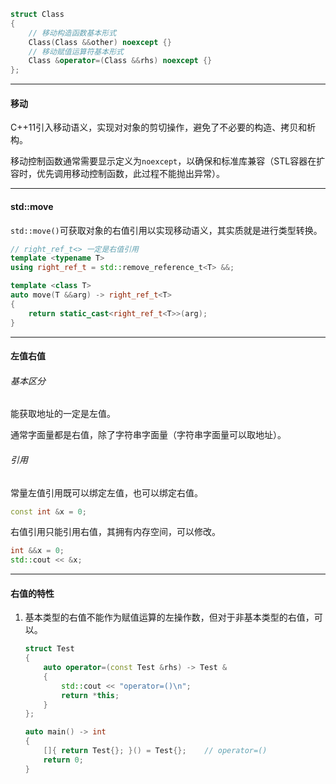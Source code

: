 ```cpp
struct Class
{
    // 移动构造函数基本形式
    Class(Class &&other) noexcept {}
    // 移动赋值运算符基本形式
    Class &operator=(Class &&rhs) noexcept {}
};
```

---

#### 移动

C++11引入移动语义，实现对对象的剪切操作，避免了不必要的构造、拷贝和析构。

移动控制函数通常需要显示定义为`noexcept`，以确保和标准库兼容（STL容器在扩容时，优先调用移动控制函数，此过程不能抛出异常）。

---

#### std::move

`std::move()`可获取对象的右值引用以实现移动语义，其实质就是进行类型转换。

```cpp
// right_ref_t<> 一定是右值引用
template <typename T>
using right_ref_t = std::remove_reference_t<T> &&;

template <class T>
auto move(T &&arg) -> right_ref_t<T>
{
    return static_cast<right_ref_t<T>>(arg);
}
```

---

#### 左值右值

###### 基本区分

能获取地址的一定是左值。

通常字面量都是右值，除了字符串字面量（字符串字面量可以取地址）。

###### 引用

常量左值引用既可以绑定左值，也可以绑定右值。

```cpp
const int &x = 0;
```

右值引用只能引用右值，其拥有内存空间，可以修改。

```cpp
int &&x = 0;
std::cout << &x;
```

---

#### 右值的特性

1. 基本类型的右值不能作为赋值运算的左操作数，但对于非基本类型的右值，可以。

   ```cpp
   struct Test
   {
       auto operator=(const Test &rhs) -> Test &
       {
           std::cout << "operator=()\n";
           return *this;
       }
   };
   
   auto main() -> int
   {
       []{ return Test{}; }() = Test{};    // operator=()
       return 0;
   }
   ```
   
   
